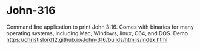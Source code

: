 # John-316
Command line application to print John 3:16.  Comes with binaries for many operating systems, including Mac, Windows, linux, C64, and DOS. Demo https://christislord12.github.io/John-316/builds/htmljs/index.html
